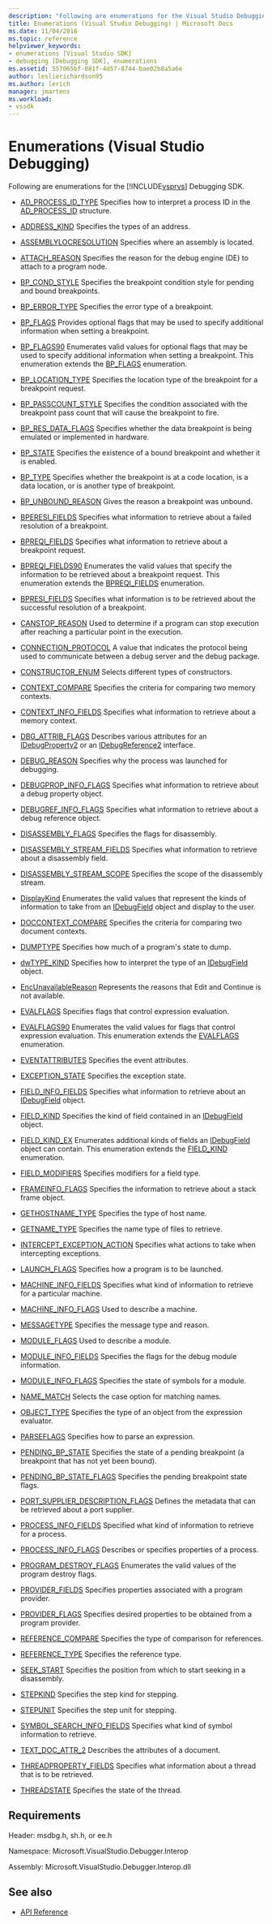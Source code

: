 ```yaml
---
description: "Following are enumerations for the Visual Studio Debugging SDK."
title: Enumerations (Visual Studio Debugging) | Microsoft Docs
ms.date: 11/04/2016
ms.topic: reference
helpviewer_keywords:
- enumerations [Visual Studio SDK]
- debugging [Debugging SDK], enumerations
ms.assetid: 557065bf-081f-4d57-8744-bae02b8a5a6e
author: leslierichardson95
ms.author: lerich
manager: jmartens
ms.workload:
- vssdk
---
```

# Enumerations (Visual Studio Debugging)
Following are enumerations for the [!INCLUDE[vsprvs](../../../code-quality/includes/vsprvs_md.md)] Debugging SDK.

- [AD_PROCESS_ID_TYPE](../../../extensibility/debugger/reference/ad-process-id-type.md)
 Specifies how to interpret a process ID in the [AD_PROCESS_ID](../../../extensibility/debugger/reference/ad-process-id.md) structure.

- [ADDRESS_KIND](../../../extensibility/debugger/reference/address-kind.md)
 Specifies the types of an address.

- [ASSEMBLYLOCRESOLUTION](../../../extensibility/debugger/reference/assemblylocresolution.md)
 Specifies where an assembly is located.

- [ATTACH_REASON](../../../extensibility/debugger/reference/attach-reason.md)
 Specifies the reason for the debug engine (DE) to attach to a program node.

- [BP_COND_STYLE](../../../extensibility/debugger/reference/bp-cond-style.md)
 Specifies the breakpoint condition style for pending and bound breakpoints.

- [BP_ERROR_TYPE](../../../extensibility/debugger/reference/bp-error-type.md)
 Specifies the error type of a breakpoint.

- [BP_FLAGS](../../../extensibility/debugger/reference/bp-flags.md)
 Provides optional flags that may be used to specify additional information when setting a breakpoint.

- [BP_FLAGS90](../../../extensibility/debugger/reference/bp-flags90.md)
 Enumerates valid values for optional flags that may be used to specify additional information when setting a breakpoint. This enumeration extends the [BP_FLAGS](../../../extensibility/debugger/reference/bp-flags.md) enumeration.

- [BP_LOCATION_TYPE](../../../extensibility/debugger/reference/bp-location-type.md)
 Specifies the location type of the breakpoint for a breakpoint request.

- [BP_PASSCOUNT_STYLE](../../../extensibility/debugger/reference/bp-passcount-style.md)
 Specifies the condition associated with the breakpoint pass count that will cause the breakpoint to fire.

- [BP_RES_DATA_FLAGS](../../../extensibility/debugger/reference/bp-res-data-flags.md)
 Specifies whether the data breakpoint is being emulated or implemented in hardware.

- [BP_STATE](../../../extensibility/debugger/reference/bp-state.md)
 Specifies the existence of a bound breakpoint and whether it is enabled.

- [BP_TYPE](../../../extensibility/debugger/reference/bp-type.md)
 Specifies whether the breakpoint is at a code location, is a data location, or is another type of breakpoint.

- [BP_UNBOUND_REASON](../../../extensibility/debugger/reference/bp-unbound-reason.md)
 Gives the reason a breakpoint was unbound.

- [BPERESI_FIELDS](../../../extensibility/debugger/reference/bperesi-fields.md)
 Specifies what information to retrieve about a failed resolution of a breakpoint.

- [BPREQI_FIELDS](../../../extensibility/debugger/reference/bpreqi-fields.md)
 Specifies what information to retrieve about a breakpoint request.

- [BPREQI_FIELDS90](../../../extensibility/debugger/reference/bpreqi-fields90.md)
 Enumerates the valid values that specify the information to be retrieved about a breakpoint request. This enumeration extends the [BPREQI_FIELDS](../../../extensibility/debugger/reference/bpreqi-fields.md) enumeration.

- [BPRESI_FIELDS](../../../extensibility/debugger/reference/bpresi-fields.md)
 Specifies what information is to be retrieved about the successful resolution of a breakpoint.

- [CANSTOP_REASON](../../../extensibility/debugger/reference/canstop-reason.md)
 Used to determine if a program can stop execution after reaching a particular point in the execution.

- [CONNECTION_PROTOCOL](../../../extensibility/debugger/reference/connection-protocol.md)
 A value that indicates the protocol being used to communicate between a debug server and the debug package.

- [CONSTRUCTOR_ENUM](../../../extensibility/debugger/reference/constructor-enum.md)
 Selects different types of constructors.

- [CONTEXT_COMPARE](../../../extensibility/debugger/reference/context-compare.md)
 Specifies the criteria for comparing two memory contexts.

- [CONTEXT_INFO_FIELDS](../../../extensibility/debugger/reference/context-info-fields.md)
 Specifies what information to retrieve about a memory context.

- [DBG_ATTRIB_FLAGS](../../../extensibility/debugger/reference/dbg-attrib-flags.md)
 Describes various attributes for an [IDebugProperty2](../../../extensibility/debugger/reference/idebugproperty2.md) or an [IDebugReference2](../../../extensibility/debugger/reference/idebugreference2.md) interface.

- [DEBUG_REASON](../../../extensibility/debugger/reference/debug-reason.md)
 Specifies why the process was launched for debugging.

- [DEBUGPROP_INFO_FLAGS](../../../extensibility/debugger/reference/debugprop-info-flags.md)
 Specifies what information to retrieve about a debug property object.

- [DEBUGREF_INFO_FLAGS](../../../extensibility/debugger/reference/debugref-info-flags.md)
 Specifies what information to retrieve about a debug reference object.

- [DISASSEMBLY_FLAGS](../../../extensibility/debugger/reference/disassembly-flags.md)
 Specifies the flags for disassembly.

- [DISASSEMBLY_STREAM_FIELDS](../../../extensibility/debugger/reference/disassembly-stream-fields.md)
 Specifies what information to retrieve about a disassembly field.

- [DISASSEMBLY_STREAM_SCOPE](../../../extensibility/debugger/reference/disassembly-stream-scope.md)
 Specifies the scope of the disassembly stream.

- [DisplayKind](../../../extensibility/debugger/reference/displaykind.md)
 Enumerates the valid values that represent the kinds of information to take from an [IDebugField](../../../extensibility/debugger/reference/idebugfield.md) object and display to the user.

- [DOCCONTEXT_COMPARE](../../../extensibility/debugger/reference/doccontext-compare.md)
 Specifies the criteria for comparing two document contexts.

- [DUMPTYPE](../../../extensibility/debugger/reference/dumptype.md)
 Specifies how much of a program's state to dump.

- [dwTYPE_KIND](../../../extensibility/debugger/reference/dwtype-kind.md)
 Specifies how to interpret the type of an [IDebugField](../../../extensibility/debugger/reference/idebugfield.md) object.

- [EncUnavailableReason](../../../extensibility/debugger/reference/encunavailablereason.md)
 Represents the reasons that Edit and Continue is not available.

- [EVALFLAGS](../../../extensibility/debugger/reference/evalflags.md)
 Specifies flags that control expression evaluation.

- [EVALFLAGS90](../../../extensibility/debugger/reference/evalflags90.md)
 Enumerates the valid values for flags that control expression evaluation. This enumeration extends the [EVALFLAGS](../../../extensibility/debugger/reference/evalflags.md) enumeration.

- [EVENTATTRIBUTES](../../../extensibility/debugger/reference/eventattributes.md)
 Specifies the event attributes.

- [EXCEPTION_STATE](../../../extensibility/debugger/reference/exception-state.md)
 Specifies the exception state.

- [FIELD_INFO_FIELDS](../../../extensibility/debugger/reference/field-info-fields.md)
 Specifies what information to retrieve about an [IDebugField](../../../extensibility/debugger/reference/idebugfield.md) object.

- [FIELD_KIND](../../../extensibility/debugger/reference/field-kind.md)
 Specifies the kind of field contained in an [IDebugField](../../../extensibility/debugger/reference/idebugfield.md) object.

- [FIELD_KIND_EX](../../../extensibility/debugger/reference/field-kind-ex.md)
 Enumerates additional kinds of fields an [IDebugField](../../../extensibility/debugger/reference/idebugfield.md) object can contain. This enumeration extends the [FIELD_KIND](../../../extensibility/debugger/reference/field-kind.md) enumeration.

- [FIELD_MODIFIERS](../../../extensibility/debugger/reference/field-modifiers.md)
 Specifies modifiers for a field type.

- [FRAMEINFO_FLAGS](../../../extensibility/debugger/reference/frameinfo-flags.md)
 Specifies the information to retrieve about a stack frame object.

- [GETHOSTNAME_TYPE](../../../extensibility/debugger/reference/gethostname-type.md)
 Specifies the type of host name.

- [GETNAME_TYPE](../../../extensibility/debugger/reference/getname-type.md)
 Specifies the name type of files to retrieve.

- [INTERCEPT_EXCEPTION_ACTION](../../../extensibility/debugger/reference/intercept-exception-action.md)
 Specifies what actions to take when intercepting exceptions.

- [LAUNCH_FLAGS](../../../extensibility/debugger/reference/launch-flags.md)
 Specifies how a program is to be launched.

- [MACHINE_INFO_FIELDS](../../../extensibility/debugger/reference/machine-info-fields.md)
 Specifies what kind of information to retrieve for a particular machine.

- [MACHINE_INFO_FLAGS](../../../extensibility/debugger/reference/machine-info-flags.md)
 Used to describe a machine.

- [MESSAGETYPE](../../../extensibility/debugger/reference/messagetype.md)
 Specifies the message type and reason.

- [MODULE_FLAGS](../../../extensibility/debugger/reference/module-flags.md)
 Used to describe a module.

- [MODULE_INFO_FIELDS](../../../extensibility/debugger/reference/module-info-fields.md)
 Specifies the flags for the debug module information.

- [MODULE_INFO_FLAGS](../../../extensibility/debugger/reference/module-info-flags.md)
 Specifies the state of symbols for a module.

- [NAME_MATCH](../../../extensibility/debugger/reference/name-match.md)
 Selects the case option for matching names.

- [OBJECT_TYPE](../../../extensibility/debugger/reference/object-type.md)
 Specifies the type of an object from the expression evaluator.

- [PARSEFLAGS](../../../extensibility/debugger/reference/parseflags.md)
 Specifies how to parse an expression.

- [PENDING_BP_STATE](../../../extensibility/debugger/reference/pending-bp-state.md)
 Specifies the state of a pending breakpoint (a breakpoint that has not yet been bound).

- [PENDING_BP_STATE_FLAGS](../../../extensibility/debugger/reference/pending-bp-state-flags.md)
 Specifies the pending breakpoint state flags.

- [PORT_SUPPLIER_DESCRIPTION_FLAGS](../../../extensibility/debugger/reference/port-supplier-description-flags.md)
 Defines the metadata that can be retrieved about a port supplier.

- [PROCESS_INFO_FIELDS](../../../extensibility/debugger/reference/process-info-fields.md)
 Specified what kind of information to retrieve for a process.

- [PROCESS_INFO_FLAGS](../../../extensibility/debugger/reference/process-info-flags.md)
 Describes or specifies properties of a process.

- [PROGRAM_DESTROY_FLAGS](../../../extensibility/debugger/reference/program-destroy-flags.md)
 Enumerates the valid values of the program destroy flags.

- [PROVIDER_FIELDS](../../../extensibility/debugger/reference/provider-fields.md)
 Specifies properties associated with a program provider.

- [PROVIDER_FLAGS](../../../extensibility/debugger/reference/provider-flags.md)
 Specifies desired properties to be obtained from a program provider.

- [REFERENCE_COMPARE](../../../extensibility/debugger/reference/reference-compare.md)
 Specifies the type of comparison for references.

- [REFERENCE_TYPE](../../../extensibility/debugger/reference/reference-type.md)
 Specifies the reference type.

- [SEEK_START](../../../extensibility/debugger/reference/seek-start.md)
 Specifies the position from which to start seeking in a disassembly.

- [STEPKIND](../../../extensibility/debugger/reference/stepkind.md)
 Specifies the step kind for stepping.

- [STEPUNIT](../../../extensibility/debugger/reference/stepunit.md)
 Specifies the step unit for stepping.

- [SYMBOL_SEARCH_INFO_FIELDS](../../../extensibility/debugger/reference/symbol-search-info-fields.md)
 Specifies what kind of symbol information to retrieve.

- [TEXT_DOC_ATTR_2](../../../extensibility/debugger/reference/text-doc-attr-2.md)
 Describes the attributes of a document.

- [THREADPROPERTY_FIELDS](../../../extensibility/debugger/reference/threadproperty-fields.md)
 Specifies what information about a thread that is to be retrieved.

- [THREADSTATE](../../../extensibility/debugger/reference/threadstate.md)
 Specifies the state of the thread.

## Requirements
 Header: msdbg.h, sh.h, or ee.h

 Namespace: Microsoft.VisualStudio.Debugger.Interop

 Assembly: Microsoft.VisualStudio.Debugger.Interop.dll

## See also
- [API Reference](../../../extensibility/debugger/reference/api-reference-visual-studio-debugging.md)

